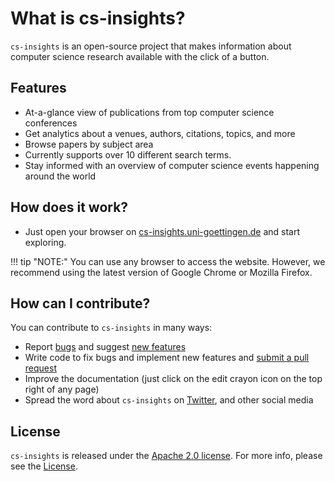 # What is cs-insights?

`cs-insights` is an open-source project that makes information about computer science research available with the click of a button.

## Features

- At-a-glance view of publications from top computer science conferences
- Get analytics about a venues, authors, citations, topics, and more
- Browse papers by subject area
- Currently supports over 10 different search terms.
- Stay informed with an overview of computer science events happening around the world

## How does it work?
- Just open your browser on [cs-insights.uni-goettingen.de](https://cs-insights.uni-goettingen.de) and start exploring.

!!! tip "NOTE:"
    You can use any browser to access the website. However, we recommend using the latest version of Google Chrome or Mozilla Firefox.

## How can I contribute?
You can contribute to `cs-insights` in many ways:

- Report [bugs](https://github.com/gipplab/cs-insights-main/issues/new?assignees=&labels=&template=bug_report.md&title=) and suggest [new features](https://github.com/gipplab/cs-insights-main/issues/new?assignees=&labels=&template=feature_request.md&title=)
- Write code to fix bugs and implement new features and [submit a pull request](https://github.com/gipplab/cs-insights-main/pulls)
- Improve the documentation (just click on the edit crayon icon on the top right of any page)
- Spread the word about `cs-insights` on [Twitter](https://twitter.com/intent/tweet/?text=Analyzing%20computer%20science%20publications%20with%20CS-Insights%20is%20such%20a%20thrill.&via=jpwahle&url=https%3A%2F%2Fwww.cs-insights.uni-goettingen.de), and other social media

## License

`cs-insights` is released under the [Apache 2.0 license](https://opensource.org/licenses/Apache-2.0).
For more info, please see the [License](./license.md).

